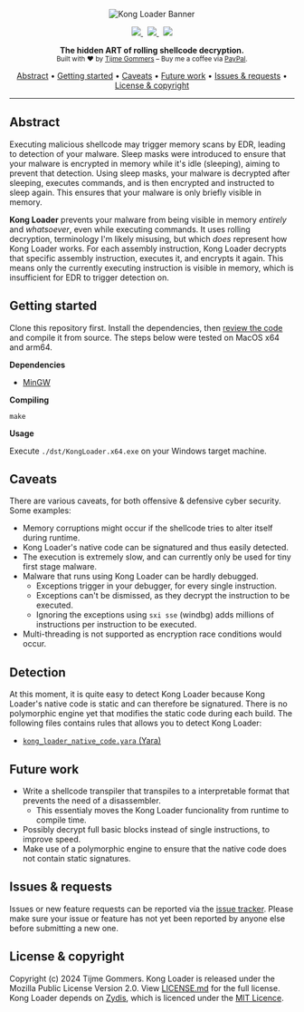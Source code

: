 <p align="center">
    <img src="https://gist.githubusercontent.com/tijme/ce0ad845cfaaa0fb9a1897dca8dcc4e8/raw/20a617fed67d0f0f1d05f1d079704b6965fe9fc5/KongLoaderBanner.svg" alt="Kong Loader Banner" />
</p>
<p align="center">
    <a href="https://github.com/tijme/kong-loader/blob/master/LICENSE.md">
        <img src="https://img.shields.io/badge/License-MPL%20V2.0-527c50?style=for-the-badge&labelColor=2b4e34" />
    </a> &nbsp;
    <a href="https://github.com/tijme/kong-loader/releases">
        <img src="https://img.shields.io/github/v/release/tijme/kong-loader?style=for-the-badge&labelColor=2b4e34&color=527c50&cache=1" />
    </a> &nbsp;
    <a href="https://github.com/tijme/kong-loader/actions">
        <img src="https://img.shields.io/github/actions/workflow/status/tijme/kong-loader/compile.yml?style=for-the-badge&labelColor=2b4e34&color=527c50" />
    </a>
</p>
<p align="center">
    <b>The hidden ART of rolling shellcode decryption.</b>
    <br/>
    <sup>Built with ♥ by <a href="https://x.com/tijme">Tijme Gommers</a> – Buy me a coffee via <a href="https://www.paypal.me/tijmegommers">PayPal</a>.</sup>
    <br/>
</p>
<p align="center">
    <a href="#abstract">Abstract</a>
    •
    <a href="#getting-started">Getting started</a>
    •
    <a href="#caveats">Caveats</a>
    •
    <a href="#future-work">Future work</a>
    •
    <a href="#issues--requests">Issues & requests</a>
    •
    <a href="#license--copyright">License & copyright</a>
</p>
<hr>

## Abstract

Executing malicious shellcode may trigger memory scans by EDR, leading to detection of your malware. Sleep masks were introduced to ensure that your malware is encrypted in memory while it's idle (sleeping), aiming to prevent that detection. Using sleep masks, your malware is decrypted after sleeping, executes commands, and is then encrypted and instructed to sleep again. This ensures that your malware is only briefly visible in memory.

**Kong Loader** prevents your malware from being visible in memory *entirely* and *whatsoever*, even while executing commands. It uses rolling decryption, terminology I'm likely misusing, but which *does* represent how Kong Loader works. For each assembly instruction, Kong Loader decrypts that specific assembly instruction, executes it, and encrypts it again. This means only the currently executing instruction is visible in memory, which is insufficient for EDR to trigger detection on.

## Getting started

Clone this repository first. Install the dependencies, then [review the code](https://github.com/tijme/kong-loader/blob/master/.github/laughing.gif) and compile it from source. The steps below were tested on MacOS x64 and arm64.

**Dependencies**

* [MinGW](https://formulae.brew.sh/formula/mingw-w64)

**Compiling**

    make

**Usage**

Execute `./dst/KongLoader.x64.exe` on your Windows target machine.

## Caveats

There are various caveats, for both offensive & defensive cyber security. Some examples:

* Memory corruptions might occur if the shellcode tries to alter itself during runtime. 
* Kong Loader's native code can be signatured and thus easily detected.
* The execution is extremely slow, and can currently only be used for tiny first stage malware.
* Malware that runs using Kong Loader can be hardly debugged.
    - Exceptions trigger in your debugger, for every single instruction.
    - Exceptions can't be dismissed, as they decrypt the instruction to be executed.
    - Ignoring the exceptions using `sxi sse` (windbg) adds millions of instructions per instruction to be executed.
* Multi-threading is not supported as encryption race conditions would occur.

## Detection

At this moment, it is quite easy to detect Kong Loader because Kong Loader's native code is static and can therefore be signatured. There is no polymorphic engine yet that modifies the static code during each build. The following files contains rules that allows you to detect Kong Loader:

* [`kong_loader_native_code.yara` (Yara)](https://github.com/tijme/kong-loader/blob/master/sig/kong_loader_native_code.yara)

## Future work

* Write a shellcode transpiler that transpiles to a interpretable format that prevents the need of a disassembler.
    - This essentialy moves the Kong Loader funcionality from runtime to compile time.
* Possibly decrypt full basic blocks instead of single instructions, to improve speed.
* Make use of a polymorphic engine to ensure that the native code does not contain static signatures.

## Issues & requests

Issues or new feature requests can be reported via the [issue tracker](https://github.com/tijme/kong-loader/issues). Please make sure your issue or feature has not yet been reported by anyone else before submitting a new one.

## License & copyright

Copyright (c) 2024 Tijme Gommers. Kong Loader is released under the Mozilla Public License Version 2.0. View [LICENSE.md](https://github.com/tijme/kong-loader/blob/master/LICENSE.md) for the full license. Kong Loader depends on [Zydis](https://zydis.re/), which is licenced under the [MIT Licence](https://github.com/zyantific/zydis/blob/master/LICENSE).
